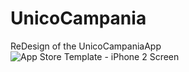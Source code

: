 # UnicoCampania

ReDesign of the UnicoCampaniaApp
![App Store Template - iPhone 2 Screen](https://user-images.githubusercontent.com/81416309/162298262-35d359bd-61f6-4fa3-9878-b6a798655ad6.png)
